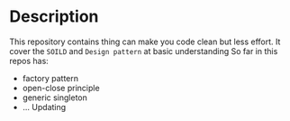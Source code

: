 # Description
This repository contains thing can make you code clean but less effort. It cover the `SOILD` and `Design pattern` at basic understanding
So far in this repos has:
- factory pattern
- open-close principle
- generic singleton
- ... Updating
